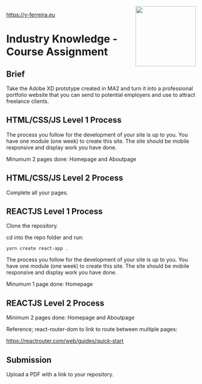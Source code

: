 <img src="./.readme/noroff-light.png" width="160" align="right">

https://y-ferreira.eu

# Industry Knowledge - Course Assignment

## Brief

Take the Adobe XD prototype created in MA2 and turn it into a professional portfolio website that you can send to potential employers and use to attract freelance clients.

## HTML/CSS/JS Level 1 Process

The process you follow for the development of your site is up to you. You have one module (one week) to create this site. The site should be mobile responsive and display work you have done.

Minumum 2 pages done: Homepage and Aboutpage

## HTML/CSS/JS Level 2 Process

Complete all your pages.

## REACTJS Level 1 Process

Clone the repository.

cd into the repo folder and run:

```
yarn create react-app .
```

The process you follow for the development of your site is up to you. You have one module (one week) to create this site. The site should be mobile responsive and display work you have done.

Minumum 1 page done: Homepage

## REACTJS Level 2 Process

Minimum 2 pages done: Homepage and Aboutpage

Reference; react-router-dom to link to route between multiple pages:

https://reactrouter.com/web/guides/quick-start

## Submission

Upload a PDF with a link to your repository.

